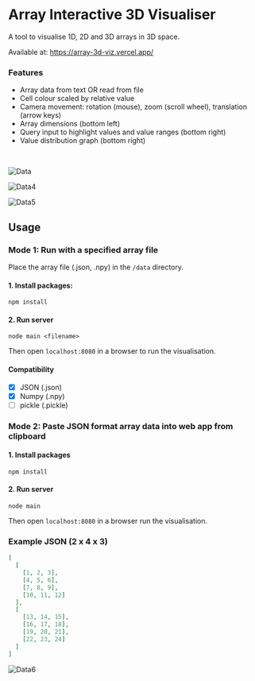# Array Interactive 3D Visualiser
A tool to visualise 1D, 2D and 3D arrays in 3D space.

Available at: https://array-3d-viz.vercel.app/

### Features
- Array data from text OR read from file
- Cell colour scaled by relative value
- Camera movement: rotation (mouse), zoom (scroll wheel), translation (arrow keys)
- Array dimensions (bottom left)
- Query input to highlight values and value ranges (bottom right)
- Value distribution graph (bottom right)      

<br>

![Data](https://user-images.githubusercontent.com/41476809/179063555-7dbf08d4-ded9-4131-b4bf-b6b619e8e715.png)

![Data4](https://user-images.githubusercontent.com/41476809/179064728-ac07c0d0-3b9e-42d1-a979-85ba35b49aac.png)

![Data5](https://user-images.githubusercontent.com/41476809/179065260-ac1415f9-d0b8-4d4c-b03b-1be5e6d54b50.png)

## Usage 

###  Mode 1: Run with a specified array file

Place the array file (.json, .npy) in the <code>/data</code> directory.

#### 1. Install packages:
```
npm install
```
#### 2. Run server
```
node main <filename>
```
Then open <code>localhost:8080</code> in a browser to run the visualisation.

#### Compatibility 
- [x] JSON (.json) 
- [x] Numpy (.npy)    
- [ ] pickle (.pickle)    

### Mode 2: Paste JSON format array data into web app from clipboard

#### 1. Install packages
```
npm install
```
#### 2. Run server
```
node main
```

Then open <code>localhost:8080</code> in a browser run the visualisation.

### Example JSON (2 x 4 x 3)

```json
[
  [
    [1, 2, 3],
    [4, 5, 6],
    [7, 8, 9],
    [10, 11, 12]
  ],
  [
    [13, 14, 15],
    [16, 17, 18],
    [19, 20, 21],
    [22, 23, 24]
  ]
]

```

![Data6](https://user-images.githubusercontent.com/41476809/179065871-d10666a7-6091-49f8-a26f-01cfd9bca5a2.png)
